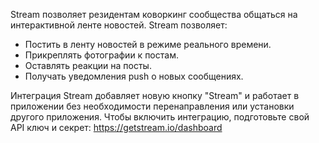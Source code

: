 Stream позволяет резидентам коворкинг сообщества общаться на интерактивной ленте новостей. Stream позволяет:

- Постить в ленту новостей в режиме реального времени.
- Прикреплять фотографии к постам.
- Оставлять реакции на посты.
- Получать уведомления push о новых сообщениях.

Интеграция Stream добавляет новую кнопку "Stream" и работает в приложении без необходимости перенаправления или установки другого приложения. Чтобы включить интеграцию, подготовьте свой API ключ и секрет: https://getstream.io/dashboard